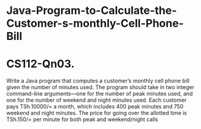 # Java-Program-to-Calculate-the-Customer-s-monthly-Cell-Phone-Bill
# CS112-Qn03. 
Write a Java program that computes a customer’s monthly cell phone bill given the number of minutes
used. The program should take in two integer command-line arguments—one for the number of peak
minutes used, and one for the number of weekend and night minutes used. Each customer pays
TSh.10000/= a month, which includes 400 peak minutes and 750 weekend and night minutes. The price
for going over the allotted time is TSh.150/= per minute for both peak and weekend/night calls
